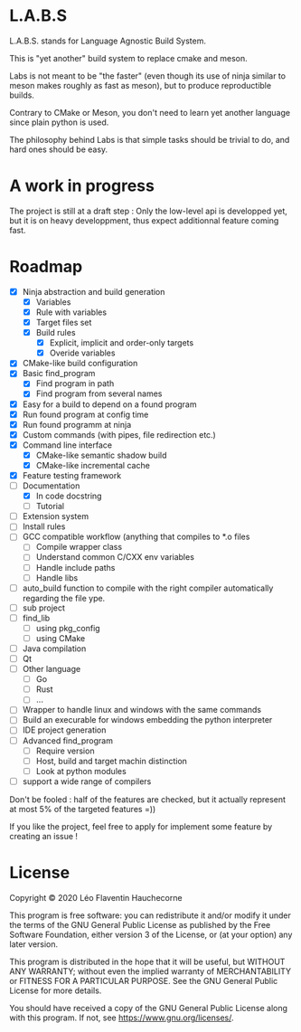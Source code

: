 # L.A.B.S

L.A.B.S. stands for Language Agnostic Build System.

This is "yet another" build system to replace cmake and meson.

Labs is not meant to be "the faster" (even though its use of ninja similar to meson makes roughly as fast as meson), but to produce reproductible builds.

Contrary to CMake or Meson, you don't need to learn yet another language since plain python is used.

The philosophy behind Labs is that simple tasks should be trivial to do, and hard ones should be easy.

# A work in progress

The project is still at a draft step : Only the low-level api is developped yet, but it is on heavy developpment, thus expect additionnal feature coming fast.

# Roadmap

  - [x] Ninja abstraction and build generation
    - [x] Variables
    - [x] Rule with variables
    - [x] Target files set
    - [x] Build rules
      - [x] Explicit, implicit and order-only targets
      - [x] Overide variables
  - [x] CMake-like build configuration
  - [x] Basic find\_program
    - [x] Find program in path
    - [x] Find program from several names
  - [x] Easy for a build to depend on a found program
  - [x] Run found program at config time
  - [x] Run found programm at ninja
  - [x] Custom commands (with pipes, file redirection etc.)
  - [x] Command line interface
    - [x] CMake-like semantic shadow build
    - [x] CMake-like incremental cache
  - [x] Feature testing framework
  - [ ] Documentation
    - [x] In code docstring
    - [ ] Tutorial
  - [ ] Extension system
  - [ ] Install rules
  - [ ] GCC compatible workflow (anything that compiles to \*.o files
    - [ ] Compile wrapper class
    - [ ] Understand common C/CXX env variables
    - [ ] Handle include paths
    - [ ] Handle libs
  - [ ] auto\_build function to compile with the right compiler automatically regarding the file ype.
  - [ ] sub project
  - [ ] find\_lib
    - [ ] using pkg_config
    - [ ] using CMake
  - [ ] Java compilation
  - [ ] Qt
  - [ ] Other language
    - [ ] Go
    - [ ] Rust
    - [ ] ...
  - [ ] Wrapper to handle linux and windows with the same commands
  - [ ] Build an execurable for windows embedding the python interpreter
  - [ ] IDE project generation
  - [ ] Advanced find\_program
    - [ ] Require version
    - [ ] Host, build and target machin distinction
    - [ ] Look at python modules
  - [ ] support a wide range of compilers

  Don't be fooled : half of the features are checked, but it actually represent at most 5% of the targeted features =))

  If you like the project, feel free to apply for implement some feature by creating an issue !

# License

Copyright © 2020 Léo Flaventin Hauchecorne

This program is free software: you can redistribute it and/or modify
it under the terms of the GNU General Public License as published by
the Free Software Foundation, either version 3 of the License, or
(at your option) any later version.

This program is distributed in the hope that it will be useful,
but WITHOUT ANY WARRANTY; without even the implied warranty of
MERCHANTABILITY or FITNESS FOR A PARTICULAR PURPOSE.  See the
GNU General Public License for more details.

You should have received a copy of the GNU General Public License
along with this program.  If not, see <https://www.gnu.org/licenses/>.


